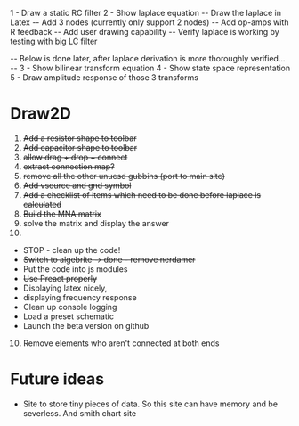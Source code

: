 1 - Draw a static RC filter
2 - Show laplace equation
-- Draw the laplace in Latex
-- Add 3 nodes (currently only support 2 nodes)
-- Add op-amps with R feedback
-- Add user drawing capability
-- Verify laplace is working by testing with big LC filter


-- Below is done later, after laplace derivation is more thoroughly verified... --
3 - Show bilinear transform equation
4 - Show state space representation
5 - Draw amplitude response of those 3 transforms


# Draw2D
1) ~~Add a resistor shape to toolbar~~
2) ~~Add capacitor shape to toolbar~~
3) ~~allow drag + drop + connect~~
4) ~~extract connection map?~~
5) ~~remove all the other unuesd gubbins (port to main site)~~
6) ~~Add vsource and gnd symbol~~
7) ~~Add a checklist of items which need to be done before laplace is calculated~~
8) ~~Build the MNA matrix~~
9) solve the matrix and display the answer
10) 
- STOP - clean up the code! 
- ~~Switch to algebrite -> done - remove nerdamer~~
- Put the code into js modules
- ~~Use Preact properly~~
- Displaying latex nicely, 
- displaying frequency response
- Clean up console logging
- Load a preset schematic
- Launch the beta version on github
10) Remove elements who aren't connected at both ends



# Future ideas
- Site to store tiny pieces of data. So this site can have memory and be severless. And smith chart site
